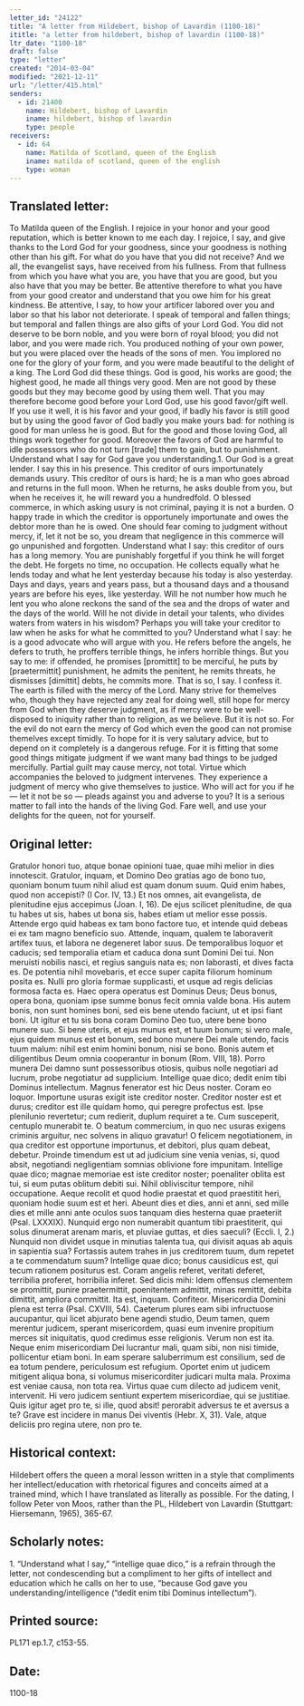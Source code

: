 ```yaml
---
letter_id: "24122"
title: "A letter from Hildebert, bishop of Lavardin (1100-18)"
ititle: "a letter from hildebert, bishop of lavardin (1100-18)"
ltr_date: "1100-18"
draft: false
type: "letter"
created: "2014-03-04"
modified: "2021-12-11"
url: "/letter/415.html"
senders:
  - id: 21400
    name: Hildebert, bishop of Lavardin
    iname: hildebert, bishop of lavardin
    type: people
receivers:
  - id: 64
    name: Matilda of Scotland, queen of the English
    iname: matilda of scotland, queen of the english
    type: woman
---
```

<h2> Translated letter:</h2>To Matilda queen of the English.
I rejoice in your honor and your good reputation, which is better known to me each day.  I rejoice, I say, and give thanks to the Lord God for your goodness, since your goodness is nothing other than his gift.  For what do you have that you did not receive?  And we all, the evangelist says, have received from his fullness.  From that fullness from which you have what you are, you have that you are good, but you also have that you may be better.  Be attentive therefore to what you have from your good creator and understand that you owe him for his great kindness.  Be attentive, I say, to how your artificer labored over you and labor so that his labor not deteriorate.
I speak of temporal and fallen things; but temporal and fallen things are also gifts of your Lord God.  You did not deserve to be born noble, and you were born of royal blood; you did not labor, and you were made rich.  You produced nothing of your own power, but you were placed over the heads of the sons of men.  You implored no one for the glory of your form, and you were made beautiful to the delight of a king.  The Lord God did these things.  God is good, his works are good; the highest good, he made all things very good.  Men are not good by these goods but they may become good by using them well.  That you may therefore become good before your Lord God, use his good favor/gift well.  If you use it well, it is his favor and your good, if badly his favor is still good but by using the good favor of God badly you make yours bad:  for nothing is good for man unless he is good.  But for the good and those loving God, all things work together for good.
Moreover the favors of God are harmful to idle possessors who do not turn [trade] them to gain, but to punishment.  Understand what I say for God gave you understanding.1.
Our God is a great lender.  I say this in his presence.  This creditor of ours importunately demands usury.  This creditor of ours is hard; he is a man who goes abroad and returns in the full moon.  When he returns, he asks double from you, but when he receives it, he will reward you a hundredfold.  O blessed commerce, in which asking usury is not criminal, paying it is not a burden.  O happy trade in which the creditor is opportunely importunate and owes the debtor more than he is owed.  One should fear coming to judgment without mercy, if, let it not be so,  you dream that negligence in this commerce will go unpunished and forgotten.  Understand what I say:  this creditor of ours has a long memory.  You are punishably forgetful if you think he will forget the debt.  He forgets no time, no occupation.  He collects equally what he lends today and what he lent yesterday because his today is also yesterday.  Days and days, years and years pass, but a thousand days and a thousand years are before his eyes, like yesterday.
Will he not number how much he lent you who alone reckons the sand of the sea and the drops of water and the days of the world.  Will he not divide in detail your talents, who divides waters from waters in his wisdom?  Perhaps you will take your creditor to law when he asks for what he committed to you?  Understand what I say:  he is a good advocate who will argue with you.  He refers before the angels, he defers to truth, he proffers terrible things, he infers horrible things.  But you say to me:  if offended, he promises [promittit] to be merciful, he puts by [praetermittit] punishment, he admits the penitent, he remits threats, he dismisses [dimittit] debts, he commits more.
That is so, I say.  I confess it.  The earth is filled with the mercy of the Lord.  Many strive for themelves who, though they have rejected any zeal for doing well, still hope for mercy from God when they deserve judgment, as if mercy were to be well-disposed to iniquity rather than to religion, as we believe.  But it is not so.  For the evil do not earn the mercy of God which even the good can not promise themelves except timidly.  To hope for it is very salutary advice, but to depend on it completely is a dangerous refuge.  For it is fitting that some good things mitigate judgment if we want many bad things to be judged mercifully.  Partial guilt may cause mercy, not total.  Virtue which accompanies the beloved to judgment intervenes.  They experience a judgment of mercy who give themselves to justice.  Who will act for you if he — let it not be so — pleads against you and adverse to you?  It is a serious matter to fall into the hands of the living God.
Fare well, and use your delights for the queen, not for yourself.
<h2 class="mt-4"> Original letter:</h2>Gratulor honori tuo, atque bonae opinioni tuae, quae mihi melior in dies innotescit. Gratulor, inquam, et Domino Deo gratias ago de bono tuo, quoniam bonum tuum nihil aliud est quam donum suum. Quid enim habes, quod non accepisti? (I Cor. IV, 13.) Et nos omnes, ait evangelista, de plenitudine ejus accepimus (Joan. I, 16). De ejus scilicet plenitudine, de qua tu habes ut sis, habes ut bona sis, habes etiam ut melior esse possis. Attende ergo quid habeas ex tam bono factore tuo, et intende quid debeas ei ex tam magno beneficio suo. Attende, inquam, qualem te laboraverit artifex tuus, et labora ne degeneret labor suus. De temporalibus loquor et caducis; sed temporalia etiam et caduca dona sunt Domini Dei tui. Non meruisti nobilis nasci, et regius sanguis nata es; non laborasti, et dives facta es. De potentia nihil movebaris, et ecce super capita filiorum hominum posita es. Nulli pro gloria formae supplicasti, et usque ad regis delicias formosa facta es. Haec opera operatus est Dominus Deus; Deus bonus, opera bona, quoniam ipse summe bonus fecit omnia valde bona. His autem bonis, non sunt homines boni, sed eis bene utendo faciunt, ut et ipsi fiant boni. Ut igitur et tu sis bona coram Domino Deo tuo, utere bene bono munere suo. Si bene uteris, et ejus munus est, et tuum bonum; si vero male, ejus quidem munus est et bonum, sed bono munere Dei male utendo, facis tuum malum: nihil est enim homini bonum, nisi se bono. Bonis autem et diligentibus Deum omnia cooperantur in bonum (Rom. VIII, 18). Porro munera Dei damno sunt possessoribus otiosis, quibus nolle negotiari ad lucrum, probe negotiatur ad supplicium. Intellige quae dico; dedit enim tibi Dominus intellectum. Magnus fenerator est hic Deus noster. Coram eo loquor. Importune usuras exigit iste creditor noster. Creditor noster est et durus; creditor est ille quidam homo, qui peregre profectus est. Ipse plenilunio revertetur; cum redierit, duplum requiret a te. Cum susceperit, centuplo munerabit te. O beatum commercium, in quo nec usuras exigens criminis arguitur, nec solvens in aliquo gravatur! O felicem negotiationem, in qua creditor est opportune importunus, et debitori, plus quam debeat, debetur. Proinde timendum est ut ad judicium sine venia venias, si, quod absit, negotiandi negligentiam somnias oblivione fore impunitam. Intellige quae dico; magnae memoriae est iste creditor noster; poenaliter oblita est tui, si eum putas oblitum debiti sui. Nihil obliviscitur tempore, nihil occupatione. Aeque recolit et quod hodie praestat et quod praestitit heri, quoniam hodie suum est et heri. Abeunt dies et dies, anni et anni, sed mille dies et mille anni ante oculos suos tanquam dies hesterna quae praeteriit (Psal. LXXXIX). Nunquid ergo non numerabit quantum tibi praestiterit, qui solus dinumerat arenam maris, et pluviae guttas, et dies saeculi? (Eccli. I, 2.) Nunquid non dividet usque in minutias talenta tua, qui divisit aquas ab aquis in sapientia sua? Fortassis autem trahes in jus creditorem tuum, dum repetet a te commendatum suum? Intellige quae dico; bonus causidicus est, qui tecum rationem positurus est. Coram angelis referet, veritati deferet, terribilia proferet, horribilia inferet. Sed dicis mihi: Idem offensus clementem se promittit, punire praetermittit, poenitentem admittit, minas remittit, debita dimittit, ampliora committit. Ita est, inquam. Confiteor. Misericordia Domini plena est terra (Psal. CXVIII, 54). Caeterum plures eam sibi infructuose aucupantur, qui licet abjurato bene agendi studio, Deum tamen, quem merentur judicem, sperant misericordem, quasi eum invenire propitium merces sit iniquitatis, quod credimus esse religionis. Verum non est ita. Neque enim misericordiam Dei lucrantur mali, quam sibi, non nisi timide, pollicentur etiam boni. In eam sperare saluberrimum est consilium, sed de ea totum pendere, periculosum est refugium. Oportet enim ut judicem mitigent aliqua bona, si volumus misericorditer judicari multa mala. Proxima est veniae causa, non tota rea. Virtus quae cum dilecto ad judicem venit, intervenit. Hi vero judicem sentiunt expertem misericordiae, qui se justitiae. Quis igitur aget pro te, si ille, quod absit! perorabit adversus te et aversus a te? Grave est incidere in manus Dei viventis (Hebr. X, 31). Vale, atque deliciis pro regina utere, non pro te.
<h2 class="mt-4"> Historical context:</h2>Hildebert offers the queen a moral lesson written in a style that compliments her intellect/education with rhetorical figures and conceits aimed at a trained mind, which I have translated as literally as possible.
For the dating, I follow Peter von Moos, rather than the PL, Hildebert von Lavardin (Stuttgart:  Hiersemann, 1965), 365-67.
<h2 class="mt-4"> Scholarly notes:</h2>1. “Understand what I say,” “intellige quae dico,” is a refrain through the letter, not condescending but a compliment to her gifts of intellect and education which he calls on her to use, “because God gave you understanding/intelligence (“dedit enim tibi Dominus intellectum”).
<h2 class="mt-4"> Printed source:</h2>PL171 ep.1.7, c153-55.
<h2 class="mt-4"> Date:</h2>1100-18